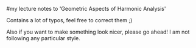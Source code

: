 #my lecture notes to 'Geometric Aspects of Harmonic Analysis'

Contains a lot of typos, feel free to correct them ;)

Also if you want to make something look nicer, please go ahead! I am not following any particular style.
